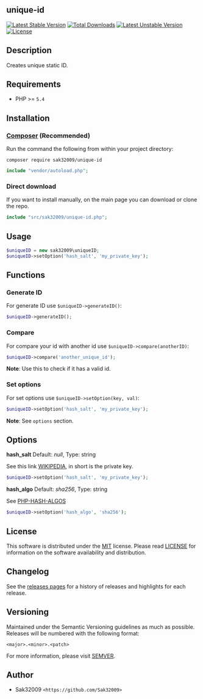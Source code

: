## unique-id

[![Latest Stable Version](https://poser.pugx.org/sak32009/unique-id/v/stable)](https://packagist.org/packages/sak32009/unique-id)
[![Total Downloads](https://poser.pugx.org/sak32009/unique-id/downloads)](https://packagist.org/packages/sak32009/unique-id)
[![Latest Unstable Version](https://poser.pugx.org/sak32009/unique-id/v/unstable)](https://packagist.org/packages/sak32009/unique-id)
[![License](https://poser.pugx.org/sak32009/unique-id/license)](https://packagist.org/packages/sak32009/unique-id)

## Description

Creates unique static ID.

## Requirements

* PHP >= `5.4`

## Installation

### [Composer](https://getcomposer.org/) (Recommended)

Run the command the following from within your project directory:

```
composer require sak32009/unique-id
```

```php
include "vendor/autoload.php";
```

### Direct download

If you want to install manually, on the main page you can download or clone the repo.

```php
include "src/sak32009/unique-id.php";
```

## Usage

```php
$uniqueID = new sak32009\uniqueID;
$uniqueID->setOption('hash_salt', 'my_private_key');
```

## Functions

### Generate ID

For generate ID use `$uniqueID->generateID()`:

```php
$uniqueID->generateID();
```

### Compare

For compare your id with another id use `$uniqueID->compare(anotherID)`:

```php
$uniqueID->compare('another_unique_id');
```

**Note**: Use this to check if it has a valid id.

### Set options

For set options use `$uniqueID->setOption(key, val)`:

```php
$uniqueID->setOption('hash_salt', 'my_private_key');
```

**Note**: See `options` section.

## Options

**hash_salt** Default: *null*, Type: string

See this link [WIKIPEDIA](https://en.wikipedia.org/wiki/Salt_%28cryptography%29), in short is the private key.

```php
$uniqueID->setOption('hash_salt', 'my_private_key');
```

**hash_algo** Default: *sha256*, Type: string

See [PHP-HASH-ALGOS](https://secure.php.net/manual/en/function.hash-algos.php)

```php
$uniqueID->setOption('hash_algo', 'sha256');
```

## License

This software is distributed under the [MIT](https://opensource.org/licenses/MIT) license. Please read [LICENSE](LICENSE) for information on the software availability and distribution.

## Changelog

See the [releases pages](https://github.com/Sak32009/unique-id/releases) for a history of releases and highlights for each release.

## Versioning

Maintained under the Semantic Versioning guidelines as much as possible. Releases will be numbered with the following format:

`<major>.<minor>.<patch>`

For more information, please visit [SEMVER](http://semver.org).

## Author

* Sak32009 `<https://github.com/Sak32009>`
